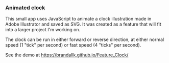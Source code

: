 ### Animated clock

This small app uses JavaScript to animate a clock illustration made in Adobe
Illustrator and saved as SVG. It was created as a feature that will fit into a
larger project I'm working on.

The clock can be run in either forward or reverse direction, at either normal
speed (1 "tick" per second) or fast speed (4 "ticks" per second).

See the demo at https://brandallk.github.io/Feature_Clock/
